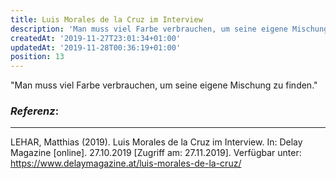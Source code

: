 ```yaml
---
title: Luis Morales de la Cruz im Interview
description: 'Man muss viel Farbe verbrauchen, um seine eigene Mischung zu finden.'
createdAt: '2019-11-27T23:01:34+01:00'
updatedAt: '2019-11-28T00:36:19+01:00'
position: 13
---
```


"Man muss viel Farbe verbrauchen, um seine eigene Mischung zu finden."

### *Referenz*:

---

LEHAR, Matthias (2019). Luis Morales de la Cruz im Interview. In: Delay Magazine [online]. 27.10.2019 [Zugriff am: 27.11.2019]. Verfügbar unter: https://www.delaymagazine.at/luis-morales-de-la-cruz/ <i class="zmdi zmdi-open-in-new"></i>
